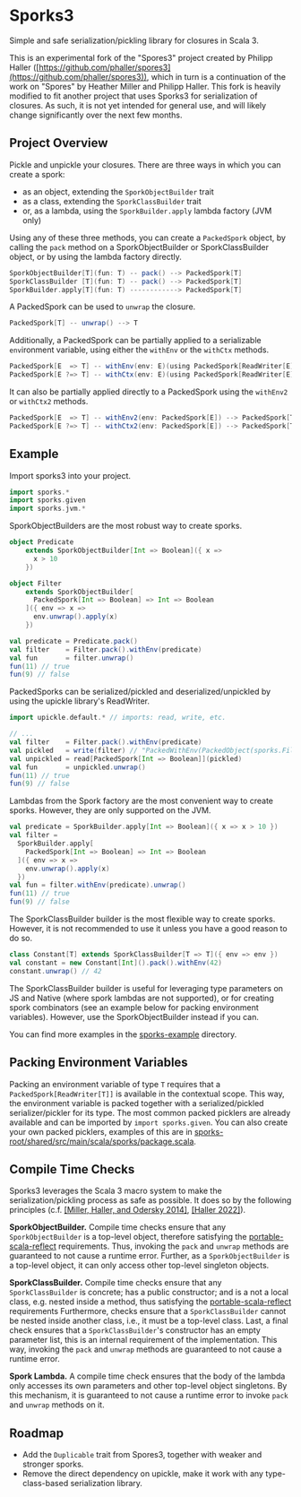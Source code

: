 # Sporks3

Simple and safe serialization/pickling library for closures in Scala 3.

This is an experimental fork of the "Spores3" project created by Philipp Haller ([https://github.com/phaller/spores3](https://github.com/phaller/spores3)), which in turn is a continuation of the work on "Spores" by Heather Miller and Philipp Haller.
This fork is heavily modified to fit another project that uses Sporks3 for serialization of closures.
As such, it is not yet intended for general use, and will likely change significantly over the next few months.

## Project Overview

Pickle and unpickle your closures.
There are three ways in which you can create a spork: 
- as an object, extending the `SporkObjectBuilder` trait
- as a class, extending the `SporkClassBuilder` trait
- or, as a lambda, using the `SporkBuilder.apply` lambda factory (JVM only)

Using any of these three methods, you can create a `PackedSpork` object, by calling the `pack` method on a SporkObjectBuilder or SporkClassBuilder object, or by using the lambda factory directly.
```scala
SporkObjectBuilder[T](fun: T) -- pack() --> PackedSpork[T]
SporkClassBuilder [T](fun: T) -- pack() --> PackedSpork[T]
SporkBuilder.apply[T](fun: T) ------------> PackedSpork[T]
```

A PackedSpork can be used to `unwrap` the closure. 
```scala
PackedSpork[T] -- unwrap() --> T
```

Additionally, a PackedSpork can be partially applied to a serializable `env`ironment variable, using either the `withEnv` or the `withCtx` methods.
```scala
PackedSpork[E  => T] -- withEnv(env: E)(using PackedSpork[ReadWriter[E]]) --> PackedSpork[T]
PackedSpork[E ?=> T] -- withCtx(env: E)(using PackedSpork[ReadWriter[E]]) --> PackedSpork[T]
```

It can also be partially applied directly to a PackedSpork using the `withEnv2` or `withCtx2` methods.
```scala
PackedSpork[E  => T] -- withEnv2(env: PackedSpork[E]) --> PackedSpork[T]
PackedSpork[E ?=> T] -- withCtx2(env: PackedSpork[E]) --> PackedSpork[T]
```

## Example

Import sporks3 into your project.

```scala
import sporks.*
import sporks.given
import sporks.jvm.*
```

SporkObjectBuilders are the most robust way to create sporks.
```scala
object Predicate
    extends SporkObjectBuilder[Int => Boolean]({ x =>
      x > 10
    })

object Filter
    extends SporkObjectBuilder[
      PackedSpork[Int => Boolean] => Int => Boolean
    ]({ env => x =>
      env.unwrap().apply(x)
    })

val predicate = Predicate.pack()
val filter    = Filter.pack().withEnv(predicate)
val fun       = filter.unwrap()
fun(11) // true
fun(9) // false
```

PackedSporks can be serialized/pickled and deserialized/unpickled by using the upickle library's ReadWriter.
```scala
import upickle.default.* // imports: read, write, etc.

// ...
val filter    = Filter.pack().withEnv(predicate)
val pickled   = write(filter) // "PackedWithEnv(PackedObject(sporks.Filter$),{"$type":"sporks.PackedSpork.PackedObject","fun":"sporks.Predicate$"},PackedClass(sporks.ReadWriters$PackedObjectRW_T))"
val unpickled = read[PackedSpork[Int => Boolean]](pickled)
val fun       = unpickled.unwrap()
fun(11) // true
fun(9) // false
```

Lambdas from the Spork factory are the most convenient way to create sporks.
However, they are only supported on the JVM.
```scala
val predicate = SporkBuilder.apply[Int => Boolean]({ x => x > 10 })
val filter =
  SporkBuilder.apply[
    PackedSpork[Int => Boolean] => Int => Boolean
  ]({ env => x =>
    env.unwrap().apply(x)
  })
val fun = filter.withEnv(predicate).unwrap()
fun(11) // true
fun(9) // false
```

The SporkClassBuilder builder is the most flexible way to create sporks.
However, it is not recommended to use it unless you have a good reason to do so.
```scala
class Constant[T] extends SporkClassBuilder[T => T]({ env => env })
val constant = new Constant[Int]().pack().withEnv(42)
constant.unwrap() // 42
```

The SporkClassBuilder builder is useful for leveraging type parameters on JS and Native (where spork lambdas are not supported), or for creating spork combinators (see an example below for packing environment variables).
However, use the SporkObjectBuilder instead if you can.

You can find more examples in the [sporks-example](sporks-example) directory.

## Packing Environment Variables

Packing an environment variable of type `T` requires that a `PackedSpork[ReadWriter[T]]` is available in the contextual scope.
This way, the environment variable is packed together with a serialized/pickled serializer/pickler for its type.
The most common packed picklers are already available and can be imported by `import sporks.given`.
You can also create your own packed picklers, examples of this are in [sporks-root/shared/src/main/scala/sporks/package.scala](sporks-root/shared/src/main/scala/sporks/package.scala).

## Compile Time Checks

Sporks3 leverages the Scala 3 macro system to make the serialization/pickling process as safe as possible.
It does so by the following principles (c.f. [[Miller, Haller, and Odersky 2014]](https://link.springer.com/chapter/10.1007/978-3-662-44202-9_13), [[Haller 2022]](https://dl.acm.org/doi/10.1145/3550198.3550428)).

**SporkObjectBuilder.**
Compile time checks ensure that any `SporkObjectBuilder` is a top-level object, therefore satisfying the [portable-scala-reflect](https://github.com/portable-scala/portable-scala-reflect) requirements.
Thus, invoking the `pack` and `unwrap` methods are guaranteed to not cause a runtime error.
Further, as a `SporkObjectBuilder` is a top-level object, it can only access other top-level singleton objects.

**SporkClassBuilder.**
Compile time checks ensure that any `SporkClassBuilder` is concrete; has a public constructor; and is a not a local class, e.g. nested inside a method, thus satisfying the [portable-scala-reflect](https://github.com/portable-scala/portable-scala-reflect) requirements
Furthermore, checks ensure that a `SporkClassBuilder` cannot be nested inside another class, i.e., it must be a top-level class.
Last, a final check ensures that a `SporkClassBuilder`'s constructor has an empty parameter list, this is an internal requirement of the implementation.
This way, invoking the `pack` and `unwrap` methods are guaranteed to not cause a runtime error.

**Spork Lambda.**
A compile time check ensures that the body of the lambda only accesses its own parameters and other top-level object singletons.
By this mechanism, it is guaranteed to not cause a runtime error to invoke `pack` and `unwrap` methods on it.

## Roadmap
- Add the `Duplicable` trait from Spores3, together with weaker and stronger sporks.
- Remove the direct dependency on upickle, make it work with any type-class-based serialization library.
